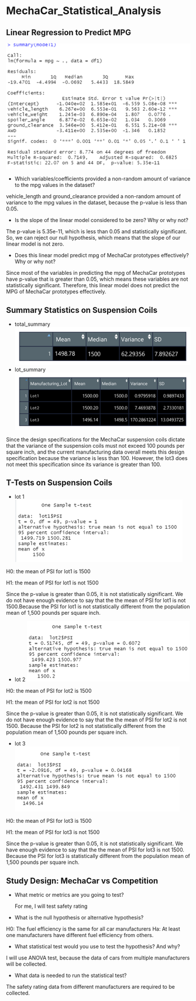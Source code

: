 # MechaCar_Statistical_Analysis

## Linear Regression to Predict MPG

![lm_output](Resources/lm_output.png)

- Which variables/coefficients provided a non-random amount of variance to the mpg values in the dataset?

vehicle_length and ground_clearance provided a non-random amount of variance to the mpg values in the dataset, because the p-value is less than 0.05.

- Is the slope of the linear model considered to be zero? Why or why not?

The p-value is 5.35e-11, which is less than 0.05 and statistically significant. So, we can reject our null hypothesis, which means that the slope of our linear model is not zero.

- Does this linear model predict mpg of MechaCar prototypes effectively? Why or why not?

Since most of the variables in predicting the mpg of MechaCar prototypes have p-value that is greater than 0.05,
which means these variables are not statistically significant. Therefore, this linear model does not predict the MPG
of MechaCar prototypes effectively.

## Summary Statistics on Suspension Coils

- total_summary
![total_summary](Resources/total_summary.png)
- lot_summary
![lot_summary](Resources/lot_summary.png)

Since the design specifications for the MechaCar suspension coils dictate that the variance of the suspension coils must not exceed 100 pounds per square inch, and the current manufacturing data overall meets this design specification because the variance is less than 100. However, the lot3 does not meet this specification since its variance is greater than 100.

## T-Tests on Suspension Coils
- lot 1
![t.lot1.png](Resources/t.lot1.png)

H0: the mean of PSI for lot1 is 1500

H1: the mean of PSI for lot1 is not 1500

Since the p-value is greater than 0.05, it is not statistically significant. We do not have enough evidence to say that the the mean of PSI for lot1 is not 1500.Because the PSI for lot1 is not statistically different from the population mean of 1,500 pounds per square inch.

- lot 2
![t.lot2.png](Resources/t.lot2.png)

H0: the mean of PSI for lot2 is 1500

H1: the mean of PSI for lot2 is not 1500

Since the p-value is greater than 0.05, it is not statistically significant. We do not have enough evidence to say that the the mean of PSI for lot2 is not 1500. Because the PSI for lot2 is not statistically different from the population mean of 1,500 pounds per square inch.

- lot 3
![t.lot3.png](Resources/t.lot3.png)

H0: the mean of PSI for lot3 is 1500

H1: the mean of PSI for lot3 is not 1500

Since the p-value is greater than 0.05, it is not statistically significant. We have enough evidence to say that the the mean of PSI for lot3 is not 1500. Because the PSI for lot3 is statistically different from the population mean of 1,500 pounds per square inch.

## Study Design: MechaCar vs Competition

- What metric or metrics are you going to test?

  For me, I will test safety rating

- What is the null hypothesis or alternative hypothesis?


H0: The fuel efficiency is the same for all car manufacturers
Ha: At least one manufacturers have different fuel efficiency from others.


- What statistical test would you use to test the hypothesis? And why?

I will use ANOVA test, because the data of cars from multiple manufacturers will be collected.

- What data is needed to run the statistical test?

The safety rating data from different manufacturers are required to be collected.
